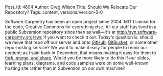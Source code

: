 Post_Id: 4604
Author: Greg Wilson
Title: Should We Relocate Our Repository?
Tags: content, versions/version-5-0

<p>Software Carpentry has been an open project since 2004: MIT License for the code, Creative Commons for everything else. All our stuff has lived in a public Subversion repository since then as well&mdash;it's at <a href="http://svn.software-carpentry.org/swc">http://svn.software-carpentry.org/swc</a> if you want to check it out. Today's question is, should we move that repo off our server and onto <a href="https://github.com/">GitHub</a>, <a href="https://bitbucket.org/">BitBucket</a>, or some other repo-hosting service? We want to make it easy for people to remix our content; as I said back in December, that means making it easy for them to <a href="{{root_path}}/blog/2011/12/fork-merge-and-share.html">fork, merge, and share</a>. Would you be more likely to do this if our slides, learning plans, diagrams, and code samples were on some well-known hosting site rather than in Subversion on our own machine?</p>
